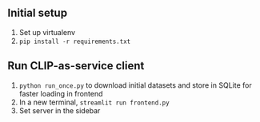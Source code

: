 ## Initial setup

1. Set up virtualenv
2. `pip install -r requirements.txt`

## Run CLIP-as-service client

1. `python run_once.py` to download initial datasets and store in SQLite for faster loading in frontend
2. In a new terminal, `streamlit run frontend.py`
3. Set server in the sidebar
